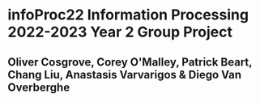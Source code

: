 # infoProc22 Information Processing 2022-2023 Year 2 Group Project

## Oliver Cosgrove, Corey O'Malley, Patrick Beart, Chang Liu, Anastasis Varvarigos & Diego Van Overberghe
